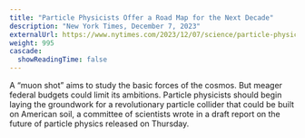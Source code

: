 ```yaml
---
title: "Particle Physicists Offer a Road Map for the Next Decade"
description: "New York Times, December 7, 2023"
externalUrl: https://www.nytimes.com/2023/12/07/science/particle-physics-muon-collider.html
weight: 995
cascade:
  showReadingTime: false
---
```


A “muon shot” aims to study the basic forces of the cosmos. But meager federal budgets could limit its ambitions. Particle physicists should begin laying the groundwork for a revolutionary particle collider that could be built on American soil, a committee of scientists wrote in a draft report on the future of particle physics released on Thursday. 